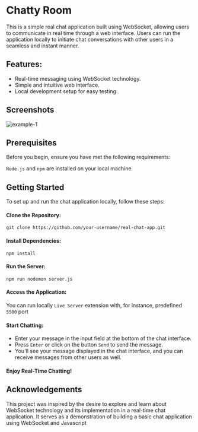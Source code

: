 # Chatty Room

This is a simple real chat application built using WebSocket, allowing users to communicate in real time through a web interface. Users can run the application locally to initiate chat conversations with other users in a seamless and instant manner.

## Features:
- Real-time messaging using WebSocket technology.
- Simple and intuitive web interface.
- Local development setup for easy testing.

## Screenshots
![example-1](https://github.com/Dmytro1991ua/chatty_room/assets/61331410/448b46c4-7c6d-4015-a045-df9647d96f40)

## Prerequisites
Before you begin, ensure you have met the following requirements:

`Node.js` and `npm` are installed on your local machine.

## Getting Started
To set up and run the chat application locally, follow these steps:

#### Clone the Repository:
`git clone https://github.com/your-username/real-chat-app.git`

#### Install Dependencies:
`npm install`

#### Run the Server:
`npm run nodemon server.js`

#### Access the Application:
You can run locally `Live Server` extension with, for instance, predefined `5500` port

#### Start Chatting:
- Enter your message in the input field at the bottom of the chat interface.
- Press `Enter` or click on the button `Send` to send the message.
- You'll see your message displayed in the chat interface, and you can receive messages from other users as well.

#### Enjoy Real-Time Chatting!  

## Acknowledgements
This project was inspired by the desire to explore and learn about WebSocket technology and its implementation in a real-time chat application. It serves as a demonstration of building a basic chat application using WebSocket and Javascript

